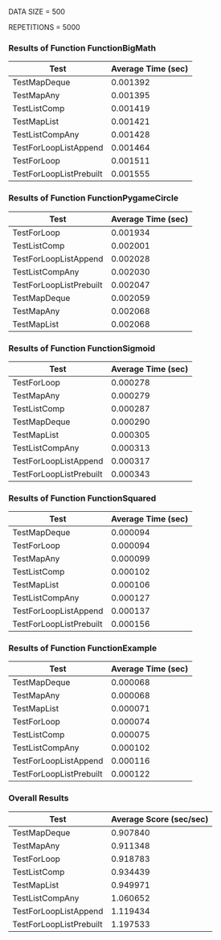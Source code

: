 DATA SIZE = 500

REPETITIONS = 5000


### Results of Function FunctionBigMath

|             Test             |      Average Time (sec)      |
|------------------------------|------------------------------|
|TestMapDeque                  |0.001392                      |
|TestMapAny                    |0.001395                      |
|TestListComp                  |0.001419                      |
|TestMapList                   |0.001421                      |
|TestListCompAny               |0.001428                      |
|TestForLoopListAppend         |0.001464                      |
|TestForLoop                   |0.001511                      |
|TestForLoopListPrebuilt       |0.001555                      |

### Results of Function FunctionPygameCircle

|             Test             |      Average Time (sec)      |
|------------------------------|------------------------------|
|TestForLoop                   |0.001934                      |
|TestListComp                  |0.002001                      |
|TestForLoopListAppend         |0.002028                      |
|TestListCompAny               |0.002030                      |
|TestForLoopListPrebuilt       |0.002047                      |
|TestMapDeque                  |0.002059                      |
|TestMapAny                    |0.002068                      |
|TestMapList                   |0.002068                      |

### Results of Function FunctionSigmoid

|             Test             |      Average Time (sec)      |
|------------------------------|------------------------------|
|TestForLoop                   |0.000278                      |
|TestMapAny                    |0.000279                      |
|TestListComp                  |0.000287                      |
|TestMapDeque                  |0.000290                      |
|TestMapList                   |0.000305                      |
|TestListCompAny               |0.000313                      |
|TestForLoopListAppend         |0.000317                      |
|TestForLoopListPrebuilt       |0.000343                      |

### Results of Function FunctionSquared

|             Test             |      Average Time (sec)      |
|------------------------------|------------------------------|
|TestMapDeque                  |0.000094                      |
|TestForLoop                   |0.000094                      |
|TestMapAny                    |0.000099                      |
|TestListComp                  |0.000102                      |
|TestMapList                   |0.000106                      |
|TestListCompAny               |0.000127                      |
|TestForLoopListAppend         |0.000137                      |
|TestForLoopListPrebuilt       |0.000156                      |

### Results of Function FunctionExample

|             Test             |      Average Time (sec)      |
|------------------------------|------------------------------|
|TestMapDeque                  |0.000068                      |
|TestMapAny                    |0.000068                      |
|TestMapList                   |0.000071                      |
|TestForLoop                   |0.000074                      |
|TestListComp                  |0.000075                      |
|TestListCompAny               |0.000102                      |
|TestForLoopListAppend         |0.000116                      |
|TestForLoopListPrebuilt       |0.000122                      |
### Overall Results

|             Test             |    Average Score (sec/sec)   |
|------------------------------|------------------------------|
|TestMapDeque                  |0.907840                      |
|TestMapAny                    |0.911348                      |
|TestForLoop                   |0.918783                      |
|TestListComp                  |0.934439                      |
|TestMapList                   |0.949971                      |
|TestListCompAny               |1.060652                      |
|TestForLoopListAppend         |1.119434                      |
|TestForLoopListPrebuilt       |1.197533                      |
